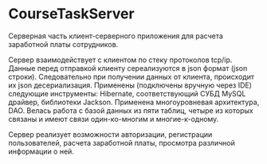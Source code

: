 # CourseTaskServer
Серверная часть клиент-серверного приложения для расчета заработной платы сотрудников.

Сервер взаимодействует с клиентом по стеку протоколов tcp/ip. Данные перед отправкой клиенту сереализуются в json формат (json строки). 
Следовательно при получении данных от клиента, происходит их json десериализация. Применены (подключены вручную через IDE) следующие инструменты: 
Hibernate, соответствующий СУБД MySQL драйвер, библиотеки Jackson. Применена многоуровневая архитектура, DAO. Велась работа с базой данных из пяти таблиц,
четыре из которых связаны и имеют связи один-ко-многим и многие-к-одному.

Сервер реализует возможности авторизации, регистрации пользователей, расчета заработной платы, просмотра различной информации о ней. 

